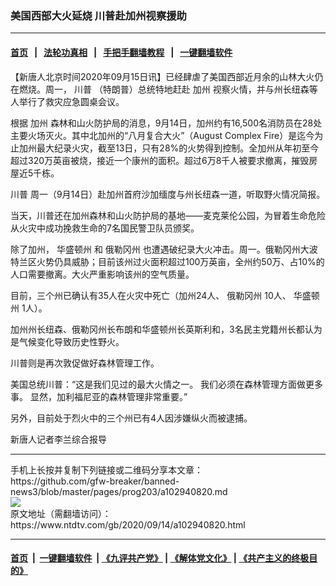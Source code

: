 ### 美国西部大火延烧 川普赴加州视察援助
------------------------

#### [首页](https://github.com/gfw-breaker/banned-news3/blob/master/README.md) &nbsp;&nbsp;|&nbsp;&nbsp; [法轮功真相](https://github.com/begood0513/basic/blob/master/README.md)  &nbsp;&nbsp;|&nbsp;&nbsp; [手把手翻墙教程](https://github.com/gfw-breaker/guides/wiki)  &nbsp;&nbsp;|&nbsp;&nbsp; [一键翻墙软件](https://github.com/gfw-breaker/nogfw/blob/master/README.md)  



<div><div class="post_content" itemprop="articleBody">
 <p>
  【新唐人北京时间2020年09月15日讯】已经肆虐了美国西部近月余的山林大火仍在燃烧。周一，
  <ok href="https://www.ntdtv.com/gb/川普.htm">
   川普
  </ok>
  （特朗普）总统特地赶赴
  <ok href="https://www.ntdtv.com/gb/加州.htm">
   加州
  </ok>
  视察火情，并与州长纽森等人举行了救灾应急圆桌会议。
 </p>
 <p>
  根据
  <ok href="https://www.ntdtv.com/gb/加州.htm">
   加州
  </ok>
  森林和山火防护局的消息，9月14日，加州约有16,500名消防员在28处主要火场灭火。其中北加州的“八月复合大火”（August Complex Fire）是迄今为止加州最大纪录火灾，截至13日，只有28%的火势得到控制。全加州从年初至今超过320万英亩被烧，接近一个康州的面积。超过6万8千人被要求撤离，摧毁房屋近5千栋。
 </p>
 <p>
  <ok href="https://www.ntdtv.com/gb/川普.htm">
   川普
  </ok>
  周一（9月14日）赴加州首府沙加缅度与州长纽森一道，听取野火情况简报。
 </p>
 <p>
  当天，川普还在加州森林和山火防护局的基地——麦克莱伦公园，为冒着生命危险从火灾中成功挽救生命的7名国民警卫队员颁奖。
 </p>
 <p>
  除了加州，
  <ok href="https://www.ntdtv.com/gb/华盛顿州.htm">
   华盛顿州
  </ok>
  和
  <ok href="https://www.ntdtv.com/gb/俄勒冈州.htm">
   俄勒冈州
  </ok>
  也遭遇破纪录大火冲击。周一。俄勒冈州大波特兰区火势仍具威胁；目前该州过火面积超过100万英亩，全州约50万、占10%的人口需要撤离。大火严重影响该州的空气质量。
 </p>
 <p>
  目前，三个州已确认有35人在火灾中死亡（加州24人、
  <ok href="https://www.ntdtv.com/gb/俄勒冈州.htm">
   俄勒冈州
  </ok>
  10人、
  <ok href="https://www.ntdtv.com/gb/华盛顿州.htm">
   华盛顿州
  </ok>
  1人）。
 </p>
 <p>
  加州州长纽森、俄勒冈州长布朗和华盛顿州长英斯利和，3名民主党籍州长都认为是气候变化导致历史性野火。
 </p>
 <p>
  川普则是再次敦促做好森林管理工作。
 </p>
 <p>
  美国总统川普：“这是我们见过的最大火情之一。 我们必须在森林管理方面做更多事。 显然，加利福尼亚的森林管理非常重要。”
 </p>
 <p>
  另外，目前处于烈火中的三个州已有4人因涉嫌纵火而被逮捕。
 </p>
 <p>
  新唐人记者李兰综合报导
 </p>
 <div class="single_ad">
 </div>
</div>
</div>
<hr/>
手机上长按并复制下列链接或二维码分享本文章：<br/>
https://github.com/gfw-breaker/banned-news3/blob/master/pages/prog203/a102940820.md <br/>
<a href='https://github.com/gfw-breaker/banned-news3/blob/master/pages/prog203/a102940820.md'><img src='https://github.com/gfw-breaker/banned-news3/blob/master/pages/prog203/a102940820.md.png'/></a> <br/>
原文地址（需翻墙访问）：https://www.ntdtv.com/gb/2020/09/14/a102940820.html


------------------------
#### [首页](https://github.com/gfw-breaker/banned-news3/blob/master/README.md) &nbsp;|&nbsp; [一键翻墙软件](https://github.com/gfw-breaker/nogfw/blob/master/README.md) &nbsp;| [《九评共产党》](https://github.com/gfw-breaker/9ping.md/blob/master/README.md#九评之一评共产党是什么) | [《解体党文化》](https://github.com/gfw-breaker/jtdwh.md/blob/master/README.md) | [《共产主义的终极目的》](https://github.com/gfw-breaker/gczydzjmd.md/blob/master/README.md)


<img src='http://gfw-breaker.win/banned-news3/pages/prog203/a102940820.md' width='0px' height='0px'/>
